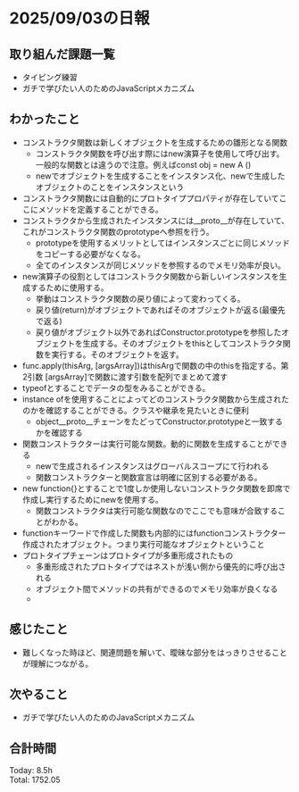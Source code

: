 # 2025/09/03の日報
## 取り組んだ課題一覧
* タイピング練習
* ガチで学びたい人のためのJavaScriptメカニズム
## わかったこと 
* コンストラクタ関数は新しくオブジェクトを生成するための雛形となる関数
  * コンストラクタ関数を呼び出す際にはnew演算子を使用して呼び出す。一般的な関数とは違うので注意。例えばconst obj = new A ()
  * newでオブジェクトを生成することをインスタンス化、newで生成したオブジェクトのことをインスタンスという
* コンストラクタ関数には自動的にプロトタイププロパティが存在していてここにメソッドを定義することができる。
* コンストラクタから生成されたインスタンスには__proto__が存在していて、これがコンストラクタ関数のprototypeへ参照を行う。
  * prototypeを使用するメリットとしてはインスタンスごとに同じメソッドをコピーする必要がなくなる。
  * 全てのインスタンスが同じメソッドを参照するのでメモリ効率が良い。
* new演算子の役割としてはコンストラクタ関数から新しいインスタンスを生成するために使用する。
  * 挙動はコンストラクタ関数の戻り値によって変わってくる。
  * 戻り値(return)がオブジェクトであればそのオブジェクトが返る(最優先で返る)
  * 戻り値がオブジェクト以外であればConstructor.prototypeを参照したオブジェクトを生成する。そのオブジェクトをthisとしてコンストラクタ関数を実行する。そのオブジェクトを返す。
* func.apply(thisArg, [argsArray])はthisArgで関数の中のthisを指定する。第2引数 [argsArray]で関数に渡す引数を配列でまとめて渡す
* typeofとすることでデータの型をみることができる。
* instance ofを使用することによってどのコンストラクタ関数から生成されたのかを確認することができる。クラスや継承を見たいときに便利
  * object__proto__チェーンをたどってConstructor.prototypeと一致するかを確認する
* 関数コンストラクターは実行可能な関数。動的に関数を生成することができる
  * newで生成されるインスタンスはグローバルスコープにて行われる
  * 関数コンストラクターと関数宣言は明確に区別する必要がある。
* new function{}とすることで1度しか使用しないコンストラクタ関数を即席で作成し実行するためにnewを使用する。
  * 関数コンストラクタは実行可能な関数なのでここでも意味が合致することがわかる。
* functionキーワードで作成した関数も内部的にはfunctionコンストラクター作成されたオブジェクト。つまり実行可能なオブジェクトということ
* プロトタイプチェーンはプロトタイプが多重形成されたもの
  * 多重形成されたプロトタイプではネストが浅い側から優先的に呼び出される
  * オブジェクト間でメソッドの共有ができるのでメモリ効率が良くなる
  *      
## 感じたこと
* 難しくなった時ほど、関連問題を解いて、曖昧な部分をはっきりさせることが理解につながる。
## 次やること
* ガチで学びたい人のためのJavaScriptメカニズム
##  合計時間 
Today: 8.5h<br>
Total: 1752.05
